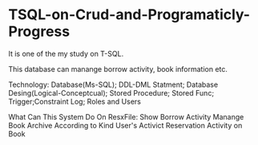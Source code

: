 # TSQL-on-Crud-and-Programaticly-Progress
It is one of the my study on T-SQL.

This database can manange borrow activity, book information etc.

Technology:
Database(Ms-SQL); DDL-DML Statment; Database Desing(Logical-Conceptcual); Stored Procedure; Stored Func; Trigger;Constraint Log; Roles and Users

What Can This System Do On ResxFile: Show Borrow Activity Manange Book Archive According to Kind User's Activict Reservation Activity on Book
